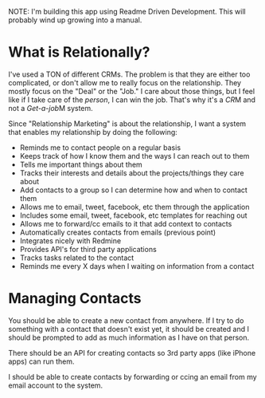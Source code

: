 NOTE: I'm building this app using Readme Driven Development. This will
probably wind up growing into a manual.

# What is Relationally?

I've used a TON of different CRMs. The problem is that they are either
too complicated, or don't allow me to really focus on the
relationship. They mostly focus on the "Deal" or the "Job." I care
about those things, but I feel like if I take care of the *person*, I
can win the job. That's why it's a *CR*M and not a *Get-a-job*M system.

Since "Relationship Marketing" is about the relationship, I want a
system that enables my relationship by doing the following:

* Reminds me to contact people on a regular basis
* Keeps track of how I know them and the ways I can reach out to them
* Tells me important things about them
* Tracks their interests and details about the projects/things they care about
* Add contacts to a group so I can determine how and when to contact
  them
* Allows me to email, tweet, facebook, etc them through the
  application
* Includes some email, tweet, facebook, etc templates for reaching out
* Allows me to forward/cc emails to it that add context to contacts
* Automatically creates contacts from emails (previous point)
* Integrates nicely with Redmine
* Provides API's for third party applications
* Tracks tasks related to the contact
* Reminds me every X days when I waiting on information from a contact

# Managing Contacts

You should be able to create a new contact from anywhere. If I try to
do something with a contact that doesn't exist yet, it should be
created and I should be prompted to add as much information as I have
on that person.

There should be an API for creating contacts so 3rd party apps (like
iPhone apps) can run them.

I should be able to create contacts by forwarding or ccing an email
from my email account to the system.
